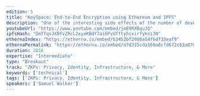 ```yaml
---
edition: 5
title: "KeySpace: End-to-End Encryption using Ethereum and IPFS"
description: "One of the interesting side effects of the number of developers coming into the blockchain space is that as more engineers come to understand & play with cryptographic tools, they are more likely to come up with solutions to new user experience issues by creatively applying these cryptographic primitives. At AirSwap we wanted to enable conversational, messaged-based trading for users, and support dependable message delivery, without compromising their privacy. Since we knew that all dApp users have access to a persisted public-private key-pair through their wallet, we built a system that allowed them to derive secondary PGP keys which were deterministically tied to their address, and allowed for encryption & decryption of messages, and also signatures and signature verifications. (more detail here: https://medium.com/fluidity/keyspace-end-to-end-encryption-using-ethereum-and-ipfs-87b04b18156b)In this workshop, I’ll help participants walk through the creation of their KeySpace key pairs using their Ethereum wallet of choice (Trust, Coinbase Wallet, Ledger, Trezor, etc)  via the functionality provided in the AirSwap.js library (https://github.com/airswap/AirSwap.js). Afterwards they will be able to validate identities in decentralized messaging systems, encrypt & decrypt messages sent over IPFS (via OrbitDB), and build the foundation for permissioned, off-chain applications.Participants will need a laptop, understanding of git, and basic javascript development skills (installing from NPM, writing code in an IDE of choice)."
youtubeUrl: "https://www.youtube.com/embed/jmE9RXBquJQ"
ipfsHash: "QmTfqvJX8YvZRcL2xyoKBdY7ai6PvUTftyhsxirfykoi3N"
ethernaIndex: "https://etherna.io/embed/63452bf2080a54f6d733eaf9"
ethernaPermalink: "https://etherna.io/embed/a7d315cda169a8cfd672c62a07886fb800d6d5ef0bdf79c57c148fa90b6134fb"
duration: 2016
expertise: "Intermediate"
type: "Breakout"
track: "ZKPs: Privacy, Identity, Infrastructure, & More"
keywords: ['technical']
tags: ['ZKPs: Privacy, Identity, Infrastructure, & More']
speakers: ['Samuel Walker']
---
```

